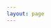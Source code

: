 ```yaml
---
layout: page
---
```


<script setup>
import {
  VPTeamPage,
  VPTeamPageTitle,
  VPTeamMembers
} from 'vitepress/theme'

const members = [
  {
    avatar: 'https://www.github.com/TalexDreamSoul.png',
    name: 'TalexDreamSoul',
    title: 'Creator',
    links: [
      { icon: 'github', link: 'https://github.com/TalexDreamSoul' }
    ]
  }
]
</script>

<VPTeamPage>
  <VPTeamPageTitle>
    <template #title>
      Our Team
    </template>
    <template #lead>
      The development of Tuff is guided by the first-class team, thanks goes to these wonderful people.
    </template>
  </VPTeamPageTitle>
  <VPTeamMembers
    :members="members"
  />
</VPTeamPage>
